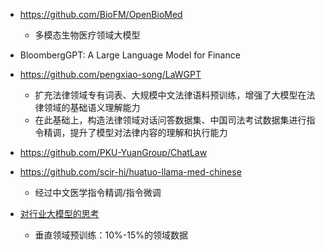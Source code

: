 


- https://github.com/BioFM/OpenBioMed
  - 多模态生物医疗领域大模型

- BloombergGPT: A Large Language Model for Finance

- https://github.com/pengxiao-song/LaWGPT
  - 扩充法律领域专有词表、大规模中文法律语料预训练，增强了大模型在法律领域的基础语义理解能力
  - 在此基础上，构造法律领域对话问答数据集、中国司法考试数据集进行指令精调，提升了模型对法律内容的理解和执行能力

- https://github.com/PKU-YuanGroup/ChatLaw

- https://github.com/scir-hi/huatuo-llama-med-chinese
  - 经过中文医学指令精调/指令微调


- [对行业大模型的思考](https://zhuanlan.zhihu.com/p/643805698)
  - 垂直领域预训练：10%-15%的领域数据